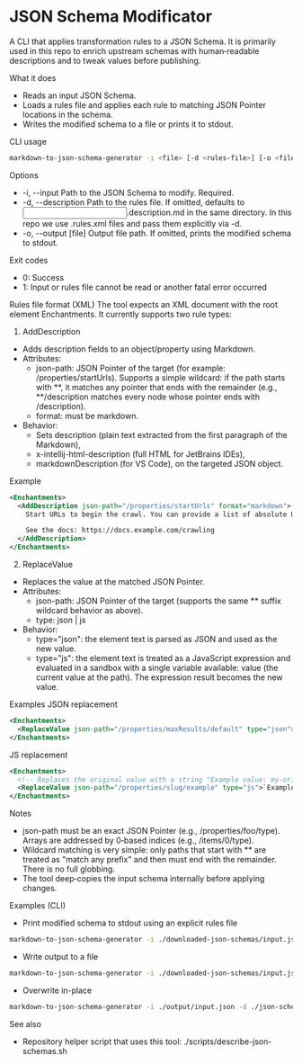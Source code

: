 # JSON Schema Modificator

A CLI that applies transformation rules to a JSON Schema. It is primarily used in this repo to enrich upstream schemas with human‑readable descriptions and to tweak values before publishing.

What it does
- Reads an input JSON Schema.
- Loads a rules file and applies each rule to matching JSON Pointer locations in the schema.
- Writes the modified schema to a file or prints it to stdout.

CLI usage

```bash
markdown-to-json-schema-generator -i <file> [-d <rules-file>] [-o <file>]
```

Options
- -i, --input <file>          Path to the JSON Schema to modify. Required.
- -d, --description <file>    Path to the rules file. If omitted, defaults to <input>.description.md in the same directory. In this repo we use .rules.xml files and pass them explicitly via -d.
- -o, --output [file]         Output file path. If omitted, prints the modified schema to stdout.

Exit codes
- 0: Success
- 1: Input or rules file cannot be read or another fatal error occurred

Rules file format (XML)
The tool expects an XML document with the root element Enchantments. It currently supports two rule types:

1) AddDescription
- Adds description fields to an object/property using Markdown.
- Attributes:
  - json-path: JSON Pointer of the target (for example: /properties/startUrls). Supports a simple wildcard: if the path starts with **, it matches any pointer that ends with the remainder (e.g., **/description matches every node whose pointer ends with /description).
  - format: must be markdown.
- Behavior:
  - Sets description (plain text extracted from the first paragraph of the Markdown),
  - x-intellij-html-description (full HTML for JetBrains IDEs),
  - markdownDescription (for VS Code),
  on the targeted JSON object.

Example
```xml
<Enchantments>
  <AddDescription json-path="/properties/startUrls" format="markdown">
    Start URLs to begin the crawl. You can provide a list of absolute URLs or relative paths.

    See the docs: https://docs.example.com/crawling
  </AddDescription>
</Enchantments>
```

2) ReplaceValue
- Replaces the value at the matched JSON Pointer.
- Attributes:
  - json-path: JSON Pointer of the target (supports the same ** suffix wildcard behavior as above).
  - type: json | js
- Behavior:
  - type="json": the element text is parsed as JSON and used as the new value.
  - type="js": the element text is treated as a JavaScript expression and evaluated in a sandbox with a single variable available: value (the current value at the path). The expression result becomes the new value.

Examples
JSON replacement
```xml
<Enchantments>
  <ReplaceValue json-path="/properties/maxResults/default" type="json">100</ReplaceValue>
</Enchantments>
```

JS replacement
```xml
<Enchantments>
  <!-- Replaces the original value with a string "Example value: my-original-value" -->
  <ReplaceValue json-path="/properties/slug/example" type="js">`Example value: ${value.replace(/\W+/g, '-')}`</ReplaceValue>
</Enchantments>
```

Notes
- json-path must be an exact JSON Pointer (e.g., /properties/foo/type). Arrays are addressed by 0‑based indices (e.g., /items/0/type).
- Wildcard matching is very simple: only paths that start with ** are treated as "match any prefix" and then must end with the remainder. There is no full globbing.
- The tool deep‑copies the input schema internally before applying changes.

Examples (CLI)
- Print modified schema to stdout using an explicit rules file

```bash
markdown-to-json-schema-generator -i ./downloaded-json-schemas/input.json -d ./json-schemas-description/input.rules.xml
```

- Write output to a file

```bash
markdown-to-json-schema-generator -i ./downloaded-json-schemas/input.json -d ./json-schemas-description/input.rules.xml -o ./output/input.json
```

- Overwrite in-place

```bash
markdown-to-json-schema-generator -i ./output/input.json -d ./json-schemas-description/input.rules.xml -o ./output/input.json
```

See also
- Repository helper script that uses this tool: ./scripts/describe-json-schemas.sh
